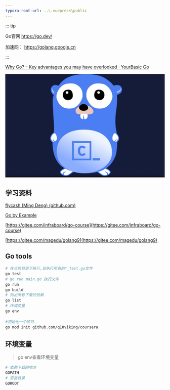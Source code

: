 ```yaml
---
typora-root-url: ..\.vuepress\public
---
```


::: tip

Go官网 https://go.dev/

加速网： https://golang.google.cn

:::



[Why Go? – Key advantages you may have overlooked · YourBasic Go](https://yourbasic.org/golang/advantages-over-java-python/)



![202112071627577](/images/golang/202112071627577.jpg)



## 学习资料

[flycash (Ming Deng) (github.com)](https://github.com/flycash)

[Go by Example](https://gobyexample.com/)

[https://gitee.com/infraboard/go-course](https://gitee.com/infraboard/go-course)

[https://gitee.com/magedu/golang9](https://gitee.com/magedu/golang9)





## Go tools

```sh
# 在当前目录下执行,会执行所有的*_test.go文件
go test  
# go run main.go 执行文件
go run
go build
# 列出所有下载的依赖
go list
# 环境变量
go env

#初始化一个项目
go mod init github.com/q10viking/coursera
```



## 环境变量

> go env查看环境变量

```sh
# 依赖下载的地方
GOPATH
# 安装目录
GOROOT
```

